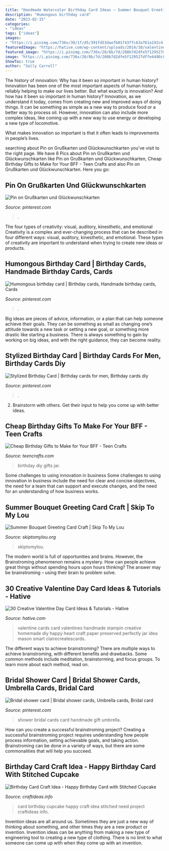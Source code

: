 ```yaml
---
title: "Handmade Watercolor Birthday Card Ideas ~ Summer Bouquet Greeting Card Craft"
description: "Humongous birthday card"
date: "2023-02-15"
categories:
- "ideas"
tags: ["ideas"]
images:
- "https://i.pinimg.com/736x/39/1f/d5/391fd53daefb01f43ffc63a761a192c4.jpg"
featuredImage: "https://hative.com/wp-content/uploads/2014/10/valentine-card-ideas/3-valentine-card-ideas.jpg"
featured_image: "https://i.pinimg.com/736x/20/8b/7d/208b7d2dfe5f129527dffe4490c850aa.jpg"
image: "https://i.pinimg.com/736x/20/8b/7d/208b7d2dfe5f129527dffe4490c850aa.jpg"
ShowToc: true
author: "Sally Carroll"
---
```



The history of innovation: Why has it been so important in human history?
Innovation has been one of the most important aspects of human history, reliably helping to make our lives better. But what exactly is innovation? And how has it been so important in human history?
Innovation, as we understand it today, comes from creating new and improved ways of doing things. It can be something as simple as a new way to produce food or a better way to process oil. However, innovation can also include more complex ideas, like coming up with a new way to use energy or developing a new type of locomotive.

What makes innovation so important is that it often leads to improvements in people’s lives.

	

		
searching about Pin on Grußkarten und Glückwunschkarten you've visit to the right page. We have 8 Pics about Pin on Grußkarten und Glückwunschkarten like Pin on Grußkarten und Glückwunschkarten, Cheap Birthday Gifts to Make for Your BFF - Teen Crafts and also Pin on Grußkarten und Glückwunschkarten. Here you go:
		
    
## Pin On Grußkarten Und Glückwunschkarten

<img loading=lazy src="https://i.pinimg.com/736x/39/1f/d5/391fd53daefb01f43ffc63a761a192c4.jpg" onerror="this.onerror=null;this.src='https://tse2.mm.bing.net/th?id=OIP.CyVxsE5KhoLNLaiEYxB-SwHaJ3&amp;pid=15.1';" alt="Pin on Grußkarten und Glückwunschkarten">

_Source: pinterest.com_

>. 

	

The four types of creativity: visual, auditory, kinesthetic, and emotional
Creativity is a complex and ever-changing process that can be described in four different ways: visual, auditory, kinesthetic, and emotional. These types of creativity are important to understand when trying to create new ideas or products.

    
## Humongous Birthday Card | Birthday Cards, Handmade Birthday Cards, Cards

<img loading=lazy src="https://i.pinimg.com/736x/73/76/ab/7376ab10e80c2dcb8b0d679196ff49fc.jpg" onerror="this.onerror=null;this.src='https://tse3.mm.bing.net/th?id=OIP.LqeTaxDCae4D4ThNgjDUnQHaJ3&amp;pid=15.1';" alt="Humongous birthday card | Birthday cards, Handmade birthday cards, Cards">

_Source: pinterest.com_

>. 

	

Big ideas are pieces of advice, information, or a plan that can help someone achieve their goals. They can be something as small as changing one’s attitude towards a new task or setting a new goal, or something more drastic like starting a business. There is always something to gain by working on big ideas, and with the right guidance, they can become reality.

    
## Stylized Birthday Card | Birthday Cards For Men, Birthday Cards Diy

<img loading=lazy src="https://i.pinimg.com/736x/20/8b/7d/208b7d2dfe5f129527dffe4490c850aa.jpg" onerror="this.onerror=null;this.src='https://tse1.mm.bing.net/th?id=OIP.yQRq18WesZJmrBAAtJguigHaIg&amp;pid=15.1';" alt="Stylized Birthday Card | Birthday cards for men, Birthday cards diy">

_Source: pinterest.com_

>. 

	

2. Brainstorm with others. Get their input to help you come up with better ideas.

    
## Cheap Birthday Gifts To Make For Your BFF - Teen Crafts

<img loading=lazy src="https://teencrafts.com/wp-content/uploads/2018/05/diy-cheap-birthday-gifts-to-make-for-friends-birthday-in-a-jar-birthday-printable-tags-e1594599289862.jpg" onerror="this.onerror=null;this.src='https://tse2.mm.bing.net/th?id=OIP.dRjGpR4Hbc6yRueV_NL_ngHaKU&amp;pid=15.1';" alt="Cheap Birthday Gifts to Make for Your BFF - Teen Crafts">

_Source: teencrafts.com_

>birthday diy gifts jar. 

	

Some challenges to using innovation in business
Some challenges to using innovation in business include the need for clear and concise objectives, the need for a team that can support and execute changes, and the need for an understanding of how business works.

    
## Summer Bouquet Greeting Card Craft | Skip To My Lou

<img loading=lazy src="https://www.skiptomylou.org/wp-content/uploads/2014/08/Kids-birthday-card-craft-ideas.jpg" onerror="this.onerror=null;this.src='https://tse4.mm.bing.net/th?id=OIP.gVdwVwp7A61iDRCmniYHGQHaJ5&amp;pid=15.1';" alt="Summer Bouquet Greeting Card Craft | Skip To My Lou">

_Source: skiptomylou.org_

>skiptomylou. 

	

The modern world is full of opportunities and brains. However, the Brainstroming phenomenon remains a mystery. How can people achieve great things without spending hours upon hours thinking? The answer may be brainstroming – using their brain to problem solve.

    
## 30 Creative Valentine Day Card Ideas &amp; Tutorials - Hative

<img loading=lazy src="https://hative.com/wp-content/uploads/2014/10/valentine-card-ideas/3-valentine-card-ideas.jpg" onerror="this.onerror=null;this.src='https://tse2.mm.bing.net/th?id=OIP.tPoAnvXMrCBjLFZomtbgxwHaF4&amp;pid=15.1';" alt="30 Creative Valentine Day Card Ideas &amp; Tutorials - Hative">

_Source: hative.com_

>valentine cards card valentines handmade stampin creative homemade diy happy heart craft paper preserved perfectly jar idea mason smart clairecreatescards. 

	

The different ways to achieve brainstroming?
There are multiple ways to achieve brainstroming, with different benefits and drawbacks. Some common methods include meditation, brainstorming, and focus groups. To learn more about each method, read on.

    
## Bridal Shower Card | Bridal Shower Cards, Umbrella Cards, Bridal Card

<img loading=lazy src="https://i.pinimg.com/736x/74/67/6e/74676e8585b0b283d54b85d9ff4ff2f9--umbrella-cards-gift-ideas.jpg" onerror="this.onerror=null;this.src='https://tse4.mm.bing.net/th?id=OIP.qpJOZQkPPaZpV2Q82F7YggHaJ4&amp;pid=15.1';" alt="Bridal shower card | Bridal shower cards, Umbrella cards, Bridal card">

_Source: pinterest.com_

>shower bridal cards card handmade gift umbrella. 

	

How can you create a successful brainstroming project?
Creating a successful brainstroming project requires understanding how people process information, setting achievable goals, and taking action. Brainstroming can be done in a variety of ways, but there are some commonalities that will help you succeed.

    
## Birthday Card Craft Idea - Happy Birthday Card With Stitched Cupcake

<img loading=lazy src="http://www.craftideas.info/assets/images/Cupcake_Birthday_Card.jpg" onerror="this.onerror=null;this.src='https://tse4.mm.bing.net/th?id=OIP.WaQLR8tJjgQrgHvy_SrTwwAAAA&amp;pid=15.1';" alt="Birthday Card Craft Idea - Happy Birthday Card with Stitched Cupcake">

_Source: craftideas.info_

>card birthday cupcake happy craft idea stitched need project craftideas info. 

	

Invention ideas are all around us. Sometimes they are just a new way of thinking about something, and other times they are a new product or invention. Invention ideas can be anything from making a new type of engineering tool to creating a new type of clothing. There is no limit to what someone can come up with when they come up with an invention.

